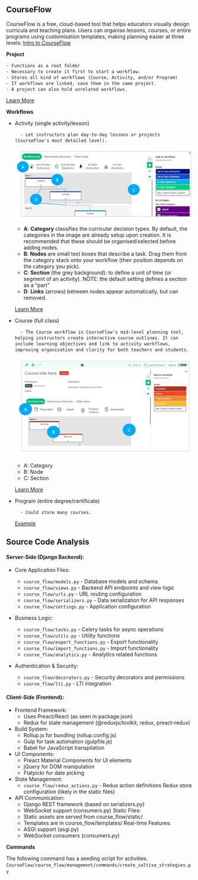 ## CourseFlow
CourseFlow is a free, cloud-based tool that helps educators visually design curricula and teaching plans. Users can organise lessons, courses, or entire programs using customisation templates, making planning easier at three levels:
[Intro to CourseFlow](https://www.saltise.ca/wp-content/uploads/2023/12/Getting-Started_CourseFlow_primer.pptx.pdf)

**Project**

	- Functions as a root folder
	- Necessary to create it first to start a workflow.
	- Stores all kind of workflows (Course, Activity, and/or Program)
	- If workflows are linked, save them in the same project. 
	- A project can also hold unrelated workflows.
[Learn More](https://www.saltise.ca/wp-content/uploads/2023/12/Folder_Project_tutorial_100-guide.pptx.pdf)

**Workflows**
- Activity (single activity/lesson)
	
        - Let instructors plan day-to-day lessons or projects (CourseFlow's most detailed level).
	![alt text](<./images/Pasted image 20250408113633.png>)
	- **A**: **Category** classifies the curricular decision types. By default, the categories in the image are already setup upon creation. It is recommended that these should be organised/selected before adding nodes.
	- **B**: **Nodes** are small text boxes that describe a task. Drag them from the category stack onto your workflow (their position depends on the category you pick).
	- **C**: **Section** (the grey background): to define a unit of time (or segment of an activity). NOTE: the default setting defines a section as a “part”
	- **D**: **Links** (arrows) between nodes appear automatically, but can removed.
	
    [Learn More](https://www.saltise.ca/wp-content/uploads/2023/12/Workflow_Activity_tutorial_102_guide.pptx.pdf)
- Course (full class)
	    
        - The Course workflow is CourseFlow's mid-level planning tool, helping instructors create interactive course outlines. It can include learning objectives and link to activity workflows, improving organisation and clarity for both teachers and students.
	![alt text](<./images/Pasted image 20250408115807.png>)
	- A: Category
	- B: Node
	- C: Section
	
    [Learn More](https://www.saltise.ca/wp-content/uploads/2023/12/Workflow_Course_tutorial_101_guide.pptx.pdf)
- Program (entire degree/certificate)
	    
        - Could store many courses.
	
    [Example](https://mydalite.org/en/course-flow/workflow/public/5319/)

## Source Code Analysis

#### Server-Side (Django Backend):
- Core Application Files:

    - `course_flow/models.py` - Database models and schema
    - `course_flow/views.py` - Backend API endpoints and view logic
    - `course_flow/urls.py` - URL routing configuration
    - `course_flow/serializers.py` - Data serialization for API responses
    - `course_flow/settings.py` - Application configuration

- Business Logic:

    - `course_flow/tasks.py` - Celery tasks for async operations
    - `course_flow/utils.py` - Utility functions
    - `course_flow/export_functions.py` - Export functionality
    - `course_flow/import_functions.py` - Import functionality
    - `course_flow/analytics.py` - Analytics related functions

- Authentication & Security:
    - `course_flow/decorators.py` - Security decorators and permissions
    - `course_flow/lti.py` - LTI integration

#### Client-Side (Frontend):
- Frontend Framework:
    - Uses Preact/React (as seen in package.json)
    - Redux for state management (@reduxjs/toolkit, redux, preact-redux)
- Build System:
    - Rollup.js for bundling (rollup.config.js)
    - Gulp for task automation (gulpfile.js)
    - Babel for JavaScript transpilation
- UI Components:
    - Preact Material Components for UI elements
    - jQuery for DOM manipulation
    - Flatpickr for date picking
- State Management:
    - `course_flow/redux_actions.py` - Redux action definitions
    Redux store configuration (likely in the static files)
- API Communication:
    - Django REST framework (based on serializers.py)
    - WebSocket support (consumers.py)
Static Files:
    - Static assets are served from course_flow/static/
    - Templates are in course_flow/templates/
Real-time Features:
    - ASGI support (asgi.py)
    - WebSocket consumers (consumers.py)

**Commands**

The following command has a seeding script for activities.
`CourseFlow/course_flow/management/commands/create_saltise_strategies.py`
